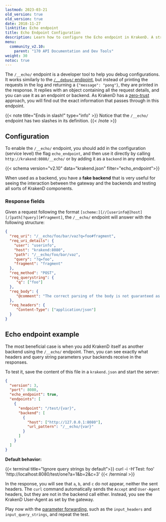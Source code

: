 ```yaml
---
lastmod: 2023-03-21
old_version: true
old_version: true
date: 2018-11-27
linktitle: Echo endpoint
title: Echo Endpoint Configuration
description: Learn how to configure the Echo endpoint in KrakenD. A straightforward way to test your API Gateway setup containing the details of a request.
menu:
  community_v2.10:
    parent: "170 API Documentation and Dev Tools"
weight: 30
notoc: true
---
```

The `/__echo/` endpoint is a developer tool to help you debug configurations. It works similarly to the [`/__debug/` endpoint](/docs/v2.11/v2.10/endpoints/debug-endpoint/), but instead of printing the requests in the log and returning a `{"message": "pong"}`, they are printed in the response. It replies with an object containing all the request details, and you can use it as an endpoint or backend. As KrakenD has a [zero-trust](/docs/v2.11/v2.10/design/zero-trust/) approach, you will find out the exact information that passes through in this endpoint.

{{< note title="Ends in slash!" type="info" >}}
Notice that the `/__echo/` endpoint has two slashes in its definition.
{{< /note >}}

## Configuration
To enable the `/__echo/` endpoint, you should add in the configuration (service level) the flag `echo_endpoint`, and then use it directly by calling `http://krakend:8080/__echo/` or by adding it as a `backend` in any endpoint.

{{< schema version="v2.10" data="krakend.json" filter="echo_endpoint">}}

When used as a backend, you have a **fake backend** that is very useful for seeing the interaction between the gateway and the backends and testing all sorts of KrakenD components.


### Response fields
Given a request following the format `[scheme:][//[userinfo@]host][/]path[?query][#fragment]`, the `/__echo/` endpoint will answer with the following structure:

```json
{
  "req_uri": "/__echo/foo/bar/vaz?q=foo#fragment",
  "req_uri_details": {
    "user": "userinfo",
    "host": "krakend:8080",
    "path": "/__echo/foo/bar/vaz",
    "query": "?q=foo",
    "fragment": "fragment"
  },
  "req_method": "POST",
  "req_querystring": {
     "q": ["foo"]
  },
  "req_body": {
     "@comment": "The correct parsing of the body is not guaranteed as its content is unknown (and even binary)"
  },
  "req_headers": {
     "Content-Type": ["application/json"]
  }
}
```

## Echo endpoint example
The most beneficial case is when you add KrakenD itself as another backend using the `/__echo/` endpoint. Then, you can see exactly what headers and query string parameters your backends receive in the responses.

To test it, save the content of this file in a `krakend.json` and start the server:

```json
{
  "version": 3,
  "port": 8080,
  "echo_endpoint": true,
  "endpoints": [
    {
      "endpoint": "/test/{var}",
      "backend": [
        {
          "host": ["http://127.0.0.1:8080"],
          "url_pattern": "/__echo/{var}"
        }
      ]
    }
  ]
}
```

**Default behavior:**

{{< terminal title="Ignore query strings by default">}}
curl -i -H'Test: foo' 'http://localhost:8080/test/one?a=1&b=2&c=3'
{{< /terminal >}}

In the response, you will see that `a`, `b`, and `c` do not appear, neither the sent headers. The `curl` command automatically sends the `Accept` and `User-Agent` headers, but they are not in the backend call either. Instead, you see the KrakenD User-Agent as set by the gateway.

Play now with the [parameter forwarding](/docs/v2.11/v2.10/endpoints/parameter-forwarding/), such as the `input_headers` and `input_query_strings`, and repeat the test.